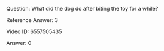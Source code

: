 Question: What did the dog do after biting the toy for a while?

Reference Answer: 3

Video ID: 6557505435

Answer: 0

